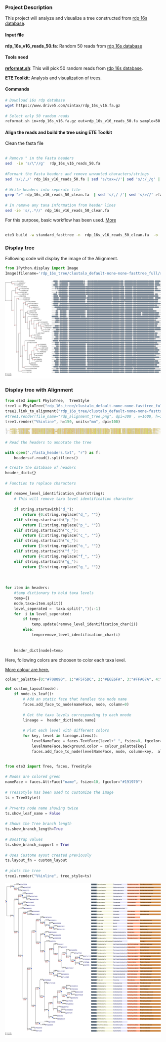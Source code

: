 
### Project Description

This project will analyze and visualize a tree constructed from [rdp 16s database](https://www.drive5.com/sintax/rdp_16s_v16.fa.gz).

#### Input file

**rdp_16s_v16_reads_50.fa**: Random 50 reads from [rdp 16s database](https://www.drive5.com/sintax/rdp_16s_v16.fa.gz)

#### Tools need

**[reformat.sh](https://jgi.doe.gov/data-and-tools/bbtools/bb-tools-user-guide/reformat-guide/)**:  This will pick 50 random reads from [rdp 16s database](https://www.drive5.com/sintax/rdp_16s_v16.fa.gz).

**[ETE Toolkit](http://etetoolkit.org/docs/latest/index.html)**: Analysis and visualization of trees.

#### Commands

```bash
# Download 16s rdp database
wget https://www.drive5.com/sintax/rdp_16s_v16.fa.gz

# Select only 50 random reads
reformat.sh in=rdp_16s_v16.fa.gz out=rdp_16s_v16_reads_50.fa sample=50 overwrite=true

```

#### Align the reads and build the tree using ETE Toolkit

Clean the fasta file


```bash

# Remove " in the Fasta headers
sed  -ie 's/\"//g'  rdp_16s_v16_reads_50.fa

#Formant the Fasta headers and remove unwanted characters/strings
sed 's/;/,/' rdp_16s_v16_reads_50.fa | sed 's/tax=//'| sed 's/:/_/g' | sed 's/_[^~]*\,d/,d/' | sed 's,;,,' > rdp_16s_v16_reads_50_clean.fa

# Write headers into seperate file
grep ">" rdp_16s_v16_reads_50_clean.fa  | sed 's/,/ /'| sed 's/>//' >fasta_headers.txt

# In remove any taxa information from header lines
sed -ie 's/,.*//' rdp_16s_v16_reads_50_clean.fa
```

For this purpose, basic workflow has been used. [More](http://etetoolkit.org/cookbook/ete_build_basics.ipynb)

```bash

ete3 build -w standard_fasttree -n  rdp_16s_v16_reads_50_clean.fa  -o ./rdp_16s_tree --clearall
```


### Display tree 

Following code will display the image of the Aliignment.

```python
from IPython.display import Image
Image(filename='rdp_16s_tree/clustalo_default-none-none-fasttree_full/rdp_16s_v16_reads_50_clean.fa.final_tree.png')
```

![png](output_6_0.png)



### Display tree with Alignment


```python
from ete3 import PhyloTree,  TreeStyle
tree1 = PhyloTree("rdp_16s_tree/clustalo_default-none-none-fasttree_full/rdp_16s_v16_reads_50_clean.fa.final_tree.nw")
tree1.link_to_alignment("rdp_16s_tree/clustalo_default-none-none-fasttree_full/rdp_16s_v16_reads_50_clean.fa.final_tree.used_alg.fa")
#tree1.render(file_name="rdp_alignment_tree.png", dpi=300 , w=1600, h=1000 )
tree1.render("%%inline", h=150, units="mm", dpi=100)
```




![png](output_8_0.png)




```python
# Read the headers to annotate the tree

with open("./fasta_headers.txt", "r") as f:
    headers=f.read().splitlines()
```


```python
# Create the database of headers
header_dict={}

# Function to replace characters

def remove_level_identification_char(string):
    # This will remove taxa level identification character
    
    if string.startswith("d_"):
        return {0:string.replace("d_", "")}
    elif string.startswith("p_"):
        return {1:string.replace("p_", "")}
    elif string.startswith("c_"):
        return {2:string.replace("c_", "")}
    elif string.startswith("o_"):
        return {3:string.replace("o_", "")}
    elif string.startswith("f_"):
        return {4:string.replace("f_", "")}
    elif string.startswith("g_"):
        return {5:string.replace("g_", "")}
    
        

for item in headers:
    #temp dictionary to hold taxa levels
    temp={}
    node,taxa=item.split()
    level_seperated =  taxa.split(",")[:-1]
    for  i in level_seperated:
        if temp:
            temp.update(remove_level_identification_char(i))
        else:
            temp=remove_level_identification_char(i)
            
        
    header_dict[node]=temp

```

Here, following colors are choosen to color each taxa level.

[More colour are here.](http://etetoolkit.org/docs/latest/reference/reference_treeview.html#color-names)


```python
colour_palatte={0:"#708090", 1:"#F5F5DC", 2:"#E6E6FA", 3:"#FFA07A", 4:"#CD853F", 5:"#F08080"}
```


```python
def custom_layout(node):
    if node.is_leaf():
        # Add an static face that handles the node name
        faces.add_face_to_node(nameFace, node, column=0)
        
        # Get the taxa levels corresponding to each mnode
        lineage =  header_dict[node.name]
        
        # Plot each level with different colors
        for key, level in lineage.items():
            levelNameFace = faces.TextFace(level+" ", fsize=8, fgcolor= "Black")
            levelNameFace.background.color = colour_palatte[key]
            faces.add_face_to_node(levelNameFace, node, column=key,  aligned=True)
            
```


```python
from ete3 import Tree, faces, TreeStyle

# Nodes are colored green
nameFace = faces.AttrFace("name", fsize=10, fgcolor="#191970")

# TressStyle has been used to customize the image
ts = TreeStyle()

# Prvents node name showing twice
ts.show_leaf_name = False

# Shows the Tree branch length
ts.show_branch_length=True

# Boostrap values
ts.show_branch_support = True

# Uses Custome ayout created previously
ts.layout_fn = custom_layout

# plots the tree
tree1.render("%%inline", tree_style=ts)
```




![png](output_14_0.png)




```python

```
